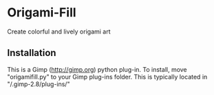 Origami-Fill
============
Create colorful and lively origami art

## Installation
This is a Gimp (http://gimp.org) python plug-in.
To install, move "origamifill.py" to your Gimp plug-ins folder.
This is typically located in "<USER>/.gimp-2.8/plug-ins/"
